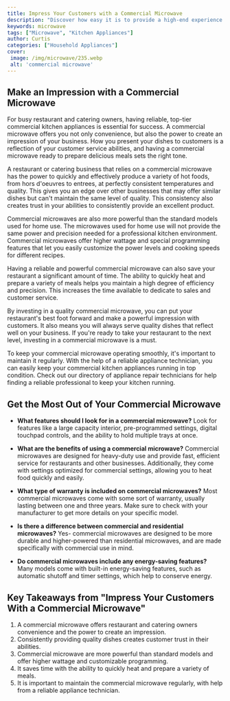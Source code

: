 ```yaml
---
title: Impress Your Customers with a Commercial Microwave
description: "Discover how easy it is to provide a high-end experience for your customers with the latest commercial microwave technology Read on to find out the must-have features and the benefits of investing in a commercial microwave for your business"
keywords: microwave
tags: ["Microwave", "Kitchen Appliances"]
author: Curtis
categories: ["Household Appliances"]
cover: 
 image: /img/microwave/235.webp
 alt: 'commercial microwave'
---
```

## Make an Impression with a Commercial Microwave

For busy restaurant and catering owners, having reliable, top-tier commercial kitchen appliances is essential for success. A commercial microwave offers you not only convenience, but also the power to create an impression of your business. How you present your dishes to customers is a reflection of your customer service abilities, and having a commercial microwave ready to prepare delicious meals sets the right tone.

A restaurant or catering business that relies on a commercial microwave has the power to quickly and effectively produce a variety of hot foods, from hors d'oeuvres to entrees, at perfectly consistent temperatures and quality. This gives you an edge over other businesses that may offer similar dishes but can't maintain the same level of quality. This consistency also creates trust in your abilities to consistently provide an excellent product.

Commercial microwaves are also more powerful than the standard models used for home use. The microwaves used for home use will not provide the same power and precision needed for a professional kitchen environment. Commercial microwaves offer higher wattage and special programming features that let you easily customize the power levels and cooking speeds for different recipes.

Having a reliable and powerful commercial microwave can also save your restaurant a significant amount of time. The ability to quickly heat and prepare a variety of meals helps you maintain a high degree of efficiency and precision. This increases the time available to dedicate to sales and customer service.

By investing in a quality commercial microwave, you can put your restaurant's best foot forward and make a powerful impression with customers. It also means you will always serve quality dishes that reflect well on your business. If you're ready to take your restaurant to the next level, investing in a commercial microwave is a must.

To keep your commercial microwave operating smoothly, it's important to maintain it regularly. With the help of a reliable appliance technician, you can easily keep your commercial kitchen appliances running in top condition. Check out our directory of appliance repair technicians for help finding a reliable professional to keep your kitchen running.

## Get the Most Out of Your Commercial Microwave

- **What features should I look for in a commercial microwave?** Look for features like a large capacity interior, pre-programmed settings, digital touchpad controls, and the ability to hold multiple trays at once.

- **What are the benefits of using a commercial microwave?** Commercial microwaves are designed for heavy-duty use and provide fast, efficient service for restaurants and other businesses. Additionally, they come with settings optimized for commercial settings, allowing you to heat food quickly and easily.

- **What type of warranty is included on commercial microwaves?** Most commercial microwaves come with some sort of warranty, usually lasting between one and three years. Make sure to check with your manufacturer to get more details on your specific model.

- **Is there a difference between commercial and residential microwaves?** Yes- commercial microwaves are designed to be more durable and higher-powered than residential microwaves, and are made specifically with commercial use in mind.

- **Do commercial microwaves include any energy-saving features?** Many models come with built-in energy-saving features, such as automatic shutoff and timer settings, which help to conserve energy.

## Key Takeaways from "Impress Your Customers With a Commercial Microwave" 
1. A commercial microwave offers restaurant and catering owners convenience and the power to create an impression. 
2. Consistently providing quality dishes creates customer trust in their abilities.
3. Commercial microwave are more powerful than standard models and offer higher wattage and customizable programming.
4. It saves time with the ability to quickly heat and prepare a variety of meals.
5. It is important to maintain the commercial microwave regularly, with help from a reliable appliance technician.

